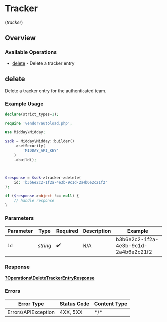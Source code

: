 # Tracker
(*tracker*)

## Overview

### Available Operations

* [delete](#delete) - Delete a tracker entry

## delete

Delete a tracker entry for the authenticated team.

### Example Usage

```php
declare(strict_types=1);

require 'vendor/autoload.php';

use Midday\Midday;

$sdk = Midday\Midday::builder()
    ->setSecurity(
        'MIDDAY_API_KEY'
    )
    ->build();



$response = $sdk->tracker->delete(
    id: 'b3b6e2c2-1f2a-4e3b-9c1d-2a4b6e2c21f2'
);

if ($response->object !== null) {
    // handle response
}
```

### Parameters

| Parameter                            | Type                                 | Required                             | Description                          | Example                              |
| ------------------------------------ | ------------------------------------ | ------------------------------------ | ------------------------------------ | ------------------------------------ |
| `id`                                 | *string*                             | :heavy_check_mark:                   | N/A                                  | b3b6e2c2-1f2a-4e3b-9c1d-2a4b6e2c21f2 |

### Response

**[?Operations\DeleteTrackerEntryResponse](../../Models/Operations/DeleteTrackerEntryResponse.md)**

### Errors

| Error Type          | Status Code         | Content Type        |
| ------------------- | ------------------- | ------------------- |
| Errors\APIException | 4XX, 5XX            | \*/\*               |